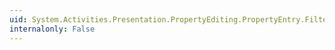 ```yaml
---
uid: System.Activities.Presentation.PropertyEditing.PropertyEntry.FilterApplied
internalonly: False
---
```

